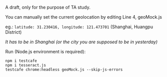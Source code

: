 A draft, only for the purpose of TA study.

You can manually set the current geolocation by editing Line 4, geoMock.js

eg.: `latitude: 31.230416, longitude: 121.473701` (Shanghai, Huangpu District)

*It has to be in Shanghai (or the city you are supposed to be in yesterday)*

Run (Node.js environment is required):
```
npm i testcafe
npm i tesseract.js
testcafe chrome:headless geoMock.js --skip-js-errors
```
